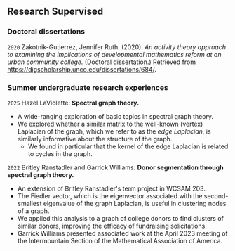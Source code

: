 ## Research Supervised

### Doctoral dissertations

`2020`
Zakotnik-Gutierrez, Jennifer Ruth. (2020). *An activity theory approach to examining the implications of developmental mathematics reform at an urban community college.* (Doctoral dissertation.) Retrieved from <https://digscholarship.unco.edu/dissertations/684/>.

### Summer undergraduate research experiences

`2025` Hazel LaViolette: __Spectral graph theory.__

- A wide-ranging exploration of basic topics in spectral graph theory.
- We explored whether a similar matrix to the well-known (vertex) Laplacian of the graph, which we refer to as the _edge Laplacian_, is similarly informative about the structure of the graph.
  - We found in particular that the kernel of the edge Laplacian is related to cycles in the graph.

`2022`
Britley Ranstadler and Garrick Williams: __Donor segmentation through spectral graph theory.__

- An extension of Britley Ranstadler's term project in WCSAM 203.
- The Fiedler vector, which is the eigenvector associated with the second-smallest eigenvalue of the graph Laplacian, is useful in clustering nodes of a graph.
- We applied this analysis to a graph of college donors to find clusters of similar donors, improving the efficacy of fundraising solicitations.
- Garrick Williams presented associated work at the April 2023 meeting of the Intermountain Section of the Mathematical Association of America.